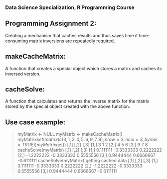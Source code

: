 ### Data Science Specialization, R Programming Course

## Programming Assignment 2:
Creating a mechanism that caches results and thus saves time
if time-consuming matrix inversions are repeatedly required.

## makeCacheMatrix:
A function that creates a special object which stores a matrix 
and caches its inversed version. 

## cacheSolve:
A function that calculates and returns the inverse matrix 
for the matrix stored by the special object 
created with the above function.

## Use case example:
> myMatrix <- NULL
> myMatrix <- makeCacheMatrix()
> myMatrix$set(matrix(c(3, 1, 2, 4, 5, 6, 9, 7, 8), nrow=3, ncol=3, byrow=TRUE))
> myMatrix$get()
  [,1] [,2] [,3]
  [1,]    3    1    2
  [2,]    4    5    6
  [3,]    9    7    8
> cacheSolve(myMatrix)
  [,1]       [,2]       [,3]
  [1,]  0.1111111 -0.3333333  0.2222222
  [2,] -1.2222222 -0.3333333  0.5555556
  [3,]  0.9444444  0.6666667 -0.6111111
> cacheSolve(myMatrix)
getting cached data
  [,1]       [,2]       [,3]
  [1,]  0.1111111 -0.3333333  0.2222222
  [2,] -1.2222222 -0.3333333  0.5555556
  [3,]  0.9444444  0.6666667 -0.6111111
